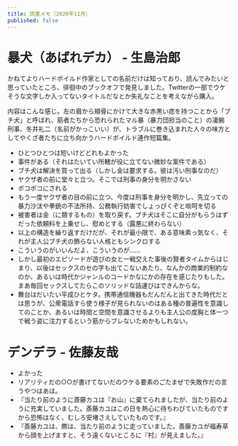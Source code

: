 ```yaml
---
title: 読書メモ（2020年11月）
published: false
---
```


# 暴犬（あばれデカ） - 生島治郎

かねてよりハードボイルド作家としての名前だけは知っており、読んでみたいと思っていたところ、徘徊中のブックオフで発見しました。Twitterの一部でウケそうな文字しか入ってないタイトルだなとか失礼なことを考えながら購入。

内容はこんな感じ。左の眉から頬骨にかけて大きな赤黒い痣を持つことから「ブチ犬」と呼ばれ、筋者たちから恐れられたマル暴（暴力団担当のこと）の凄腕刑事、冬井礼二（名前がかっこいい）が、トラブルに巻き込まれた人々の味方としてやくざ者たちに立ち向かうハードボイルド連作短篇集。

- ひとつひとつは短いけどどれもよかった
- 事件がある（それはたいてい所轄が役に立てない微妙な案件である）
- ブチ犬は解決を買って出る（しかし金は要求する。彼は汚い刑事なのだ）
- ヤクザ者の前に堂々と立つ。そこでは刑事の身分を明かさない
- ボコボコにされる
- もう一度ヤクザ者の目の前に立つ、今度は刑事を身分を明かし、先立っての暴力沙汰や拳銃の不法所持、公務執行妨害でしょっぴくぞと啖呵を切る
- 被害者は金（に類するもの）を取り戻す。ブチ犬はそこに自分がもらうはずだった依頼料を上乗せし、慰めとする（露悪に終わらない）
- 以上の構造を繰り返すだけだが、それが最小限で、ある意味素っ気なく、それが主人公ブチ犬の飾らない人格ともシンクロする
- こういうのがいいんだよ、こういうのが……
- しかし最初のエピソードが遊びの女と一戦交えた事後の賢者タイムからはじまり、以後はセックスのセの字も出てこないあたり、なんかの商業的制約なのか、あるいは時代かジャンルのコードかなにかの存在を感じたりもした。まあ毎回セックスしてたらこのソリッドな話運びはできんからな。
- 舞台はだいたい平成ひとケタ。携帯通信機器もだんだんと出てきた時代だとは思うが、公衆電話すら使う様子が見られないのはある種の普遍性を意識してのことか、あるいは時間と空間を意識させるよりも主人公の度胸と体一つで戦う姿に注力するという筋からブレないためかもしれない。

# デンデラ - 佐藤友哉

- よかった
- リアリティだの○○が書けてないだのウケる要素のごたまぜで失敗作だの言うやつはあほ。
- 『当たり前のように斎藤カユは『お山』に棄てられましたが、当たり前のように充実していました。斎藤カユはこの日を熱心に待ちわびていたものですから恐怖はなく、むしろ安堵さえしていたものです。』
- 『斎藤カユは、羆は、当たり前のように走っていました。斎藤カユが福寿草から顔を上げますと、そう遠くないところに『村』が見えました。』